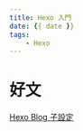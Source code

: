 ```yaml
---
title: Hexo 入門
date: {{ date }}
tags: 
    - Hexo
---
```

# 好文
[Hexo Blog 子設定](https://mouson.im/Notes/Hexo/make-hexo-post-category-by-folder/)